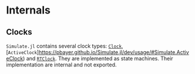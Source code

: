 # Internals

## Clocks

`Simulate.jl` contains several clock types: [`Clock`](https://pbayer.github.io/Simulate.jl/dev/usage/#Simulate.Clock), [`ActiveClock`]https://pbayer.github.io/Simulate.jl/dev/usage/#Simulate.ActiveClock) and [`RTClock`](https://pbayer.github.io/Simulate.jl/dev/usage/#Simulate.RTClock). They are implemented as state machines. Their implementation are internal and not exported.

